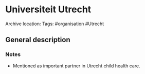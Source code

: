 # Universiteit Utrecht
Archive location:
Tags: #organisation #Utrecht 


## General description

### Notes
- Mentioned as important partner in Utrecht child health care.